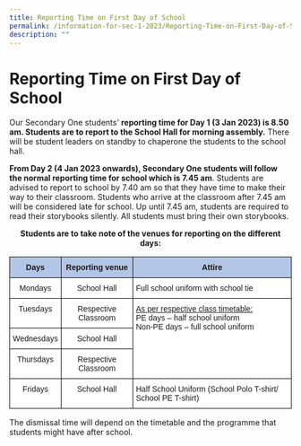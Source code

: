 ```yaml
---
title: Reporting Time on First Day of School
permalink: /information-for-sec-1-2023/Reporting-Time-on-First-Day-of-School/
description: ""
---
```

Reporting Time on First Day of School
=====================================

Our Secondary One students’ <b>reporting time for Day 1 (3 Jan 2023) is 8.50 am. Students are to report to the School Hall for morning assembly.</b> There will be student leaders on standby to chaperone the students to the school hall.

  

<b>From Day 2 (4 Jan 2023 onwards), Secondary One students will follow the normal reporting time for school which is 7.45 am</b>. Students are advised to report to school by 7.40 am so that they have time to make their way to their classroom. Students who arrive at the classroom after 7.45 am will be considered late for school. Up until 7.45 am, students are required to read their storybooks silently. All students must bring their own storybooks.

<center> <b>Students are to take note of the venues for reporting on the different days:</b> </center>

<style type="text/css">
.tg  {border-collapse:collapse;border-spacing:0;}
.tg td{border-color:black;border-style:solid;border-width:1px;font-family:Arial, sans-serif;font-size:14px;
  overflow:hidden;padding:10px 5px;word-break:normal;}
.tg th{border-color:black;border-style:solid;border-width:1px;font-family:Arial, sans-serif;font-size:14px;
  font-weight:normal;overflow:hidden;padding:10px 5px;word-break:normal;}
.tg .tg-ba4e{background-color:#B4C6E7;font-weight:bold;text-align:center;vertical-align:top}
.tg .tg-7yig{background-color:#FFF;text-align:center;vertical-align:top}
.tg .tg-ktyi{background-color:#FFF;text-align:left;vertical-align:top}
</style>
<table class="tg">
<thead>
  <tr>
    <th class="tg-ba4e">Days</th>
    <th class="tg-ba4e">Reporting venue</th>
    <th class="tg-ba4e">Attire</th>
  </tr>
</thead>
<tbody>
  <tr>
    <td class="tg-7yig">Mondays</td>
    <td class="tg-7yig">School Hall</td>
    <td class="tg-ktyi">Full school uniform with school tie</td>
  </tr>
  <tr>
    <td class="tg-7yig">Tuesdays</td>
    <td class="tg-7yig">Respective Classroom</td>
    <td class="tg-ktyi" rowspan="3"><span style="text-decoration:underline">As per respective class timetable:</span><br>PE days – half school uniform<br>Non-PE days – full school uniform</td>
  </tr>
  <tr>
    <td class="tg-7yig">Wednesdays</td>
    <td class="tg-7yig">School Hall</td>
  </tr>
  <tr>
    <td class="tg-7yig">Thursdays</td>
    <td class="tg-7yig">Respective Classroom</td>
  </tr>
  <tr>
    <td class="tg-7yig">Fridays</td>
    <td class="tg-7yig">School Hall</td>
    <td class="tg-ktyi">Half School Uniform (School Polo T-shirt/ School PE T-shirt)</td>
  </tr>
</tbody>
</table>

The dismissal time will depend on the timetable and the programme that students might have after school.